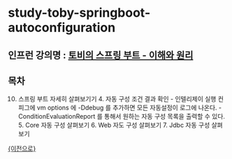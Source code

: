 # study-toby-springboot-autoconfiguration

## 인프런 강의명 : [토비의 스프링 부트 - 이해와 원리](https://www.inflearn.com/course/%ED%86%A0%EB%B9%84-%EC%8A%A4%ED%94%84%EB%A7%81%EB%B6%80%ED%8A%B8-%EC%9D%B4%ED%95%B4%EC%99%80%EC%9B%90%EB%A6%AC)

## 목차

10. 스프링 부트 자세히 살펴보기기
    4. 자동 구성 조건 결과 확인
        - 인텔리제이 실행 컨피그에 vm options 에 -Ddebug 를 추가하면 모든 자동설정이 로그에 나온다.
        - ConditionEvaluationReport 를 통해서 원하는 자동 구성 목록을 출력할 수 있다.
    5. Core 자동 구성 살펴보기
    6. Web 자도 구성 살펴보기
    7. Jdbc 자동 구성 살펴보기

[{이전으로}](https://github.com/heechul90/study-toby-springboot)